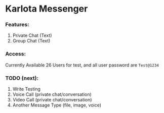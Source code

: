 # Karlota Messenger

### Features:
1. Private Chat (Text)
2. Group Chat (Text)

### Access: 
Currently Available 26 Users for test, and all user password are `Test@1234`

### TODO (next):
1. Write Testing
2. Voice Call (private chat/conversation)
3. Video Call (private chat/conversation)
4. Another Message Type (file, image, voice)